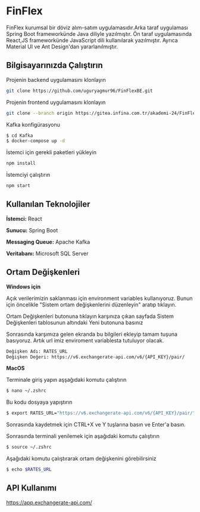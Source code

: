 
# FinFlex

FinFlex kurumsal bir döviz alım-satım uygulamasıdır.Arka taraf uygulaması Spring Boot frameworkünde Java diliyle yazılmıştır.
Ön taraf uygulamasında React,JS frameworkünde   JavaScript dili kullanılarak yazılmıştır.
Ayrıca Material UI ve Ant Design'dan yararlanılmıştır.


## Bilgisayarınızda Çalıştırın

 Projenin backend uygulamasını klonlayın

```bash
git clone https://github.com/uguryagmur96/FinFlexBE.git
```

Projenin frontend uygulamasını klonlayın

```bash
git clone --branch origin https://gitea.infina.com.tr/akademi-24/FinFlex.git
```

Kafka konfigürasyonu

```bash
$ cd Kafka
$ docker-compose up -d
```

İstemci için gerekli paketleri yükleyin

```bash
npm install
```

İstemciyi çalıştırın

```bash
npm start
```

  
## Kullanılan Teknolojiler

**İstemci:** React

**Sunucu:** Spring Boot

**Messaging Queue:** Apache Kafka


**Veritabanı:** Microsoft SQL Server

  
## Ortam Değişkenleri

**Windows için**

Açık verilerimizin saklanması için environment variables kullanıyoruz. Bunun için öncelikle "Sistem ortam değişkenlerini düzenleyin" aratıp tıklayın.

Ortam Değişkenleri  butonuna tıklayın karşınıza çıkan sayfada Sistem Değişkenleri tablosunun altındaki Yeni butonuna basınız

Sonrasında karşımıza gelen ekranda bu bilgileri ekleyip tamam tuşuna basıyoruz. Artık url imiz enviroment variablesta tutuluyor olacak.
```bash
Değişken Adı: RATES_URL
Değişken Değeri: https://v6.exchangerate-api.com/v6/{API_KEY}/pair/
```

**MacOS**

Terminale giriş yapın aşşağıdaki komutu çalıştırın

```bash
$ nano ~/.zshrc
```
Bu kodu dosyaya yapıştırın 
```bash
$ export RATES_URL="https://v6.exchangerate-api.com/v6/{API_KEY}/pair/"
```
Sonrasında kaydetmek için CTRL+X ve Y tuşlarına basın ve Enter'a basın.

Sonrasında terminali yenilemek için aşağıdaki komutu çalıştırın

```bash
$ source ~/.zshrc
```
Aşağıdaki komutu çalıştırarak ortam değişkenini görebilirsiniz

```bash
$ echo $RATES_URL
```




## API Kullanımı

https://app.exchangerate-api.com/

  
